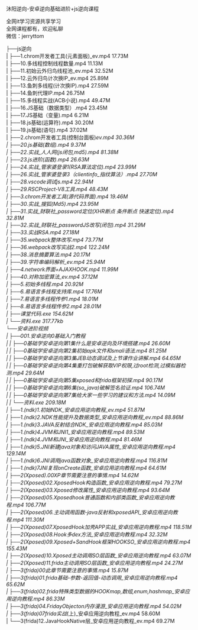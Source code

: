 沐阳逆向-安卓逆向基础进阶+js逆向课程

全网it学习资源共享学习<br>全网课程都有，欢迎私聊<br>微信：jerryttom<br>

├──js逆向<br> | ├──1.chrom开发者工具(元素面板)_ev.mp4 17.73M<br> | ├──10.多线程控制线程数量.mp4 11.13M<br> | ├──11.初始云外归鸟线程池_ev.mp4 32.52M<br> | ├──12.云外归鸟计次换IP_ev.mp4 25.89M<br> | ├──13.鱼刺多线程(计次换IP).mp4 27.59M<br> | ├──14.鱼刺代理IP.mp4 26.75M<br> | ├──15.多线程实战(ACB小说).mp4 49.47M<br> | ├──16.JS基础（数据类型）.mp4 23.45M<br> | ├──17.JS基础（变量).mp4 6.21M<br> | ├──18.js基础(运算符).mp4 30.20M<br> | ├──19.js基础(语句).mp4 37.02M<br> | ├──2.chrom开发者工具(控制台面板)_ev.mp4 30.36M<br> | ├──20.js基础(数组).mp4 9.37M<br> | ├──22.实战_人人网(js闭包,md5).mp4 81.38M<br> | ├──23.js进阶(函数).mp4 26.63M<br> | ├──24.实战_管家婆登录1(RSA算法定位).mp4 23.99M<br> | ├──26.实战_管家婆登录3（clientinfo_指纹算法）.mp4 27.70M<br> | ├──28.vscode调试js.mp4 22.94M<br> | ├──29.RSCProject-V8工具.mp4 48.43M<br> | ├──3.chrom开发者工具(源代码界面).mp4 19.46M<br> | ├──30.实战_搜狐(Md5).mp4 23.95M<br> | ├──31.实战_财联社_password定位(XHR断点 条件断点 快速定位).mp4 32.81M<br> | ├──32.实战_财联社_passwordJS改写(闭包).mp4 31.29M<br> | ├──33.实战RSA.mp4 27.18M<br> | ├──35.webpack整体改写.mp4 73.77M<br> | ├──36.webpack改写实战2.mp4 122.24M<br> | ├──38.消息摘要算法.mp4 20.17M<br> | ├──39.字符串编码解析_ev.mp4 25.94M<br> | ├──4.network界面+AJAXHOOK.mp4 11.99M<br> | ├──40.对称加密算法_ev.mp4 37.12M<br> | ├──5.初始多线程.mp4 20.92M<br> | ├──6.易语言多线程支持库.mp4 17.76M<br> | ├──7.易语言多线程传参1.mp4 18.01M<br> | ├──8.易语言多线程传参2.mp4 28.01M<br> | ├──课堂代码.exe 154.62M<br> | └──资料.exe 317.77kb<br> └──安卓进阶视频<br> | ├──001.安卓逆向0基础入门教程<br> | | ├──0基础学安卓逆向第1集什么是安卓逆向及环境搭建.mp4 26.60M<br> | | ├──0基础学安卓逆向第2集初始apk文件和smali语法.mp4 81.25M<br> | | ├──0基础学安卓逆向第3集JEB动态调试及上节课作业讲解.mp4 64.65M<br> | | ├──0基础学安卓逆向第4集重打包破解获取VIP权限,过root检测,过模拟器检测.mp4 29.64M<br> | | ├──0基础学安卓逆向第5集xposed和frida框架初探.mp4 90.17M<br> | | ├──0基础学安卓逆向第6集(so_java)破解签名验证.mp4 106.74M<br> | | ├──0基础学安卓逆向第7集给大家一些学习的建议和方法.mp4 14.09M<br> | | └──资料.exe 209.18M<br> | ├──1.(ndk)1.初始NDK_安卓应用逆向教程_ev.mp4 51.87M<br> | ├──1.(ndk)2.NDK性能提升及数据类型_安卓应用逆向教程_ev.mp4 88.86M<br> | ├──1.(ndk)3.JAVA反射结合NDK_安卓应用逆向教程.mp4 85.03M<br> | ├──1.(ndk)4.JVM和JNI1_安卓应用逆向教程.mp4 89.53M<br> | ├──1.(ndk)4.JVM和JNI_安卓应用逆向教程.mp4 81.46M<br> | ├──1.(ndk)5.JNI新建java对象和访问JAVA属性_安卓应用逆向教程.mp4 129.14M<br> | ├──1.(ndk)6.JNI调用java函数对象_安卓应用逆向教程.mp4 116.81M<br> | ├──1.(ndk)7JNI复现onCreate函数_安卓应用逆向教程.mp4 64.61M<br> | ├──2(Xposed).00XP章节需要注意的事情.mp4 14.62M<br> | ├──2(Xposed)02.XposedHook构造函数_安卓应用逆向教程.mp4 79.27M<br> | ├──2(Xposed)03.Xposed修改属性_安卓应用逆向教程.mp4 93.64M<br> | ├──2(Xposed)05.Xposedhook普通函数和内部类函数_安卓应用逆向教程.mp4 106.77M<br> | ├──2(Xposed)06.主动调用函数-java反射和xposedAPI_安卓应用逆向教程.mp4 111.30M<br> | ├──2(Xposed)07.XposedHook加壳APP实战_安卓应用逆向教程.mp4 118.51M<br> | ├──2(Xposed)08.Hook多dex方法_安卓应用逆向教程.mp4 32.32M<br> | ├──2(Xposed)09.Xposed+SandHook框架HOOKSO_安卓应用逆向教程.mp4 155.43M<br> | ├──2(Xposed)10.Xposed主动调用SO层函数_安卓应用逆向教程.mp4 63.07M<br> | ├──2(Xposed)11.frida主动调用SO层函数_安卓应用逆向教程.mp4 24.27M<br> | ├──3(frida)00此章节需要注意的事情.mp4 15.87M<br> | ├──3(frida)01.frida基础-参数-返回值-动态调用_安卓应用逆向教程.mp4 65.62M<br> | ├──3(frida)02.frida特殊类型数据的HOOKmap,数组,enum,hashmap_安卓应用逆向教程.mp4 86.33M<br> | ├──3(frida)04.FridayObjecton内存漫游_安卓应用逆向教程.mp4 54.02M<br> | ├──3(frida)07frida实战_(上)_安卓应用逆向教程_ev.mp4 58.60M<br> | └──3(frida)12.JavaHookNative层_安卓应用逆向教程_ev.mp4 69.27M